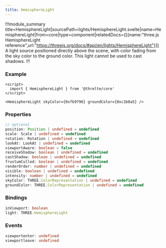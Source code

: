 ```yaml
---
title: HemisphereLight
---
```


!!!module_summary title=HemisphereLight|sourcePath=lights/HemisphereLight.svelte|name=HemisphereLight|from=core|type=component|relatedDocs={[{name:"three.js HemisphereLight reference",url:"https://threejs.org/docs/#api/en/lights/HemisphereLight"}]}
A light source positioned directly above the scene, with color fading from the sky color to the ground color.
This light cannot be used to cast shadows.
!!!

### Example

```svelte
<script>
  import { HemisphereLight } from '@threlte/core'
</script>

<HemisphereLight skyColor={0xfb9796} groundColor={0xc1b8a5} />
```

### Properties

```ts
// optional
position: Position | undefined = undefined
scale: Scale | undefined = undefined
rotation: Rotation | undefined = undefined
lookAt: LookAt | undefined = undefined
viewportAware: boolean = false
receiveShadow: boolean | undefined = undefined
castShadow: boolean | undefined = undefined
frustumCulled: boolean | undefined = undefined
renderOrder: number | undefined = undefined
visible: boolean | undefined = undefined
intensity: number | undefined = undefined
skyColor: THREE.ColorRepresentation | undefined = undefined
groundColor: THREE.ColorRepresentation | undefined = undefined
```

### Bindings

```ts
inViewport: boolean
light: THREE.HemisphereLight
```

### Events

```ts
viewportenter: undefined
viewportleave: undefined
```
